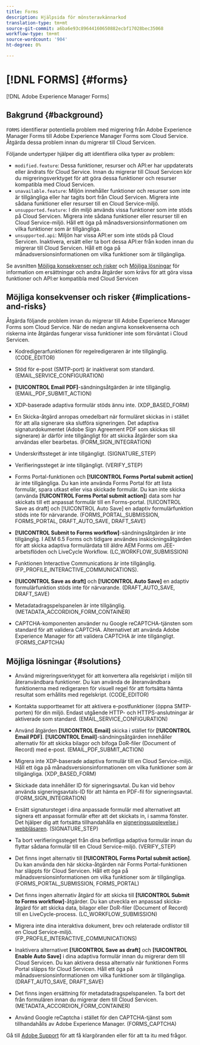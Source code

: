 ```yaml
---
title: Forms
description: Hjälpsida för mönsteravkännarkod
translation-type: tm+mt
source-git-commit: a6ba6e93c89644160650882ecbf17028bec35068
workflow-type: tm+mt
source-wordcount: '904'
ht-degree: 0%

---
```



# [!DNL FORMS] {#forms}

[!DNL Adobe Experience Manager Forms]

## Bakgrund {#background}

`FORMS` identifierar potentiella problem med migrering från Adobe Experience Manager Forms till Adobe Experience Manager Forms som Cloud Service. Åtgärda dessa problem innan du migrerar till Cloud Servicen.

Följande undertyper hjälper dig att identifiera olika typer av problem:

* `modified.feature`: Dessa funktioner, resurser och API:er har uppdaterats eller ändrats för Cloud Service. Innan du migrerar till Cloud Servicen kör du migreringsverktyget för att göra dessa funktioner och resurser kompatibla med Cloud Servicen.
* `unavailable.feature`: Miljön innehåller funktioner och resurser som inte är tillgängliga eller har tagits bort från Cloud Servicen. Migrera inte sådana funktioner eller resurser till en Cloud Service-miljö.
* `unsupported.feature`: I din miljö används vissa funktioner som inte stöds på Cloud Servicen. Migrera inte sådana funktioner eller resurser till en Cloud Service-miljö. Håll ett öga på månadsversionsinformationen om vilka funktioner som är tillgängliga.
* `unsupported.api`: Miljön har vissa API:er som inte stöds på Cloud Servicen. Inaktivera, ersätt eller ta bort dessa API:er från koden innan du migrerar till Cloud Servicen. Håll ett öga på månadsversionsinformationen om vilka funktioner som är tillgängliga.

Se avsnitten [Möjliga konsekvenser och risker](#implications-and-risks) och [Möjliga lösningar](#solutions) för information om ersättningar och andra åtgärder som krävs för att göra vissa funktioner och API:er kompatibla med Cloud Servicen

## Möjliga konsekvenser och risker {#implications-and-risks}

Åtgärda följande problem innan du migrerar till Adobe Experience Manager Forms som Cloud Service. När de nedan angivna konsekvenserna och riskerna inte åtgärdas fungerar vissa funktioner inte som förväntat i Cloud Servicen.

* Kodredigerarfunktionen för regelredigeraren är inte tillgänglig. (CODE_EDITOR)

* Stöd för e-post (SMTP-port) är inaktiverat som standard. (EMAIL_SERVICE_CONFIGURATION)

* **[!UICONTROL Email PDF]**-sändningsåtgärden är inte tillgänglig.(EMAIL_PDF_SUBMIT_ACTION)

* XDP-baserade adaptiva formulär stöds ännu inte. (XDP_BASED_FORM)

* En Skicka-åtgärd anropas omedelbart när formuläret skickas in i stället för att alla signerare ska slutföra signeringen. Det adaptiva signaturdokumentet (Adobe Sign Agreement PDF som skickas till signerare) är därför inte tillgängligt för att skicka åtgärder som ska användas eller bearbetas. (FORM_SIGN_INTEGRATION)

* Underskriftssteget är inte tillgängligt. (SIGNATURE_STEP)

* Verifieringssteget är inte tillgängligt. (VERIFY_STEP)

* Forms Portal-funktionen och **[!UICONTROL Forms Portal submit action]** är inte tillgängliga. Du kan inte använda Forms Portal för att lista formulär, spara utkast eller visa skickade formulär. Du kan inte skicka (använda **[!UICONTROL Forms Portal submit action]**) data som har skickats till ett anpassat formulär till en Forms-portal. [!UICONTROL Save as draft] och  [!UICONTROL Auto Save] en adaptiv formulärfunktion stöds inte för närvarande. (FORMS_PORTAL_SUBMISSION, FORMS_PORTAL, DRAFT_AUTO_SAVE, DRAFT_SAVE)

* **[!UICONTROL Submit to Forms workflow]**-sändningsåtgärden är inte tillgänglig. I AEM 6.5 Forms och tidigare användes inskickningsåtgärden för att skicka adaptiva formulärdata till äldre AEM Forms om JEE-arbetsflöden och LiveCycle Workflow. (LC_WORKFLOW_SUBMISSION)

* Funktionen Interactive Communications är inte tillgänglig.  (FP_PROFILE_INTERACTIVE_COMMUNICATIONS).

* **[!UICONTROL Save as draft]** och  **[!UICONTROL Auto Save]** en adaptiv formulärfunktion stöds inte för närvarande. (DRAFT_AUTO_SAVE, DRAFT_SAVE)

* Metadatadragspelspanelen är inte tillgänglig. (METADATA_ACCORDION_FORM_CONTAINER)

* CAPTCHA-komponenten använder nu Google reCAPTCHA-tjänsten som standard för att validera CAPTCHA. Alternativet att använda Adobe Experience Manager för att validera CAPTCHA är inte tillgängligt. (FORMS_CAPTCHA)

## Möjliga lösningar {#solutions}

* Använd migreringsverktyget för att konvertera alla regelskript i miljön till återanvändbara funktioner. Du kan använda de återanvändbara funktionerna med redigeraren för visuell regel för att fortsätta hämta resultat som erhållits med regelskript. (CODE_EDITOR)

* Kontakta supportteamet för att aktivera e-postfunktioner (öppna SMTP-porten) för din miljö. Endast utgående HTTP- och HTTPS-anslutningar är aktiverade som standard. (EMAIL_SERVICE_CONFIGURATION)

* Använd åtgärden **[!UICONTROL Email]** skicka i stället för **[!UICONTROL Email PDF]**. **[!UICONTROL Email]**-sändningsåtgärden innehåller alternativ för att skicka bilagor och bifoga DoR-filer (Document of Record) med e-post. (EMAIL_PDF_SUBMIT_ACTION)

* Migrera inte XDP-baserade adaptiva formulär till en Cloud Service-miljö. Håll ett öga på månadsversionsinformationen om vilka funktioner som är tillgängliga. (XDP_BASED_FORM)

* Skickade data innehåller ID för signeringsavtal. Du kan vid behov använda signeringsavtals-ID för att hämta en PDF-fil för signeringsavtal.  (FORM_SIGN_INTEGRATION)

* Ersätt signatursteget i dina anpassade formulär med alternativet att signera ett anpassat formulär efter att det skickats in, i samma fönster. Det hjälper dig att fortsätta tillhandahålla en [signeringsupplevelse i webbläsaren](https://medium.com/adobetech/using-adobe-sign-to-e-sign-an-adaptive-form-heres-the-best-way-to-do-it-dc3e15f9b684). (SIGNATURE_STEP)

* Ta bort verifieringssteget från dina befintliga adaptiva formulär innan du flyttar sådana formulär till en Cloud Service-miljö. (VERIFY_STEP)

* Det finns inget alternativ till **[!UICONTROL Forms Portal submit action]**. Du kan använda den här skicka-åtgärden när Forms Portal-funktionen har släppts för Cloud Servicen. Håll ett öga på månadsversionsinformationen om vilka funktioner som är tillgängliga. (FORMS_PORTAL_SUBMISSION, FORMS_PORTAL)

* Det finns ingen alternativ åtgärd för att skicka till **[!UICONTROL Submit to Forms workflow]**-åtgärder. Du kan utveckla en anpassad skicka-åtgärd för att skicka data, bilagor eller DoR-filer (Document of Record) till en LiveCycle-process. (LC_WORKFLOW_SUBMISSION)

* Migrera inte dina interaktiva dokument, brev och relaterade ordlistor till en Cloud Service-miljö. (FP_PROFILE_INTERACTIVE_COMMUNICATIONS)

* Inaktivera alternativet **[!UICONTROL Save as draft]** och **[!UICONTROL Enable Auto Save]** i dina adaptiva formulär innan du migrerar dem till Cloud Servicen. Du kan aktivera dessa alternativ när funktionen Forms Portal släpps för Cloud Servicen. Håll ett öga på månadsversionsinformationen om vilka funktioner som är tillgängliga. (DRAFT_AUTO_SAVE, DRAFT_SAVE)

* Det finns ingen ersättning för metadatadragspelspanelen. Ta bort det från formulären innan du migrerar dem till Cloud Servicen.(METADATA_ACCORDION_FORM_CONTAINER)

* Använd Google reCaptcha i stället för den CAPTCHA-tjänst som tillhandahålls av Adobe Experience Manager. (FORMS_CAPTCHA)

Gå till [Adobe Support](https://helpx.adobe.com/enterprise/using/support-for-experience-cloud.html) för att få klargöranden eller för att ta itu med frågor.
